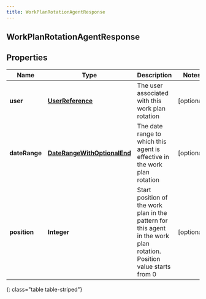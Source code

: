 ```yaml
---
title: WorkPlanRotationAgentResponse
---
```


## WorkPlanRotationAgentResponse

## Properties

| Name          | Type                                                                             | Description                                                                                                           | Notes      |
| ------------- | -------------------------------------------------------------------------------- | --------------------------------------------------------------------------------------------------------------------- | ---------- |
| **user**      | <!----><!---->[**UserReference**](UserReference.md)<!---->                       | The user associated with this work plan rotation                                                                      | [optional] |
| **dateRange** | <!----><!---->[**DateRangeWithOptionalEnd**](DateRangeWithOptionalEnd.md)<!----> | The date range to which this agent is effective in the work plan rotation                                             | [optional] |
| **position**  | <!----><!---->**Integer**<!---->                                                 | Start position of the work plan in the pattern for this agent in the work plan rotation. Position value starts from 0 | [optional] |

{: class="table table-striped"}

